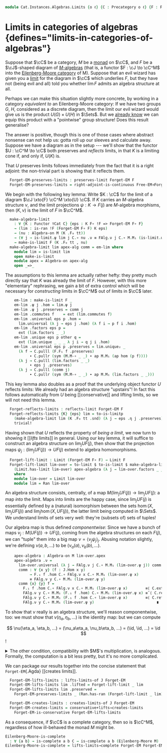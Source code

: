 <!--
```agda
open import Cat.Functor.Equivalence.Properties
open import Cat.Functor.Adjoint.Continuous
open import Cat.Instances.Shape.Terminal
open import Cat.Functor.Conservative
open import Cat.Diagram.Limit.Base
open import Cat.Functor.Kan.Base
open import Cat.Displayed.Total
open import Cat.Diagram.Monad
open import Cat.Prelude

import Cat.Reasoning
```
-->

```agda
module Cat.Instances.Algebras.Limits {o ℓ} {C : Precategory o ℓ} {F : Functor C C} (M : Monad-on F) where
```

<!--
```agda
private
  module EM = Cat.Reasoning (Eilenberg-Moore M)
  module C = Cat.Reasoning C
  module M = Monad-on M

open Algebra-on
open Total-hom
```
-->

# Limits in categories of algebras {defines="limits-in-categories-of-algebras"}

Suppose that $\cC$ be a category, $M$ be a [monad] on $\cC$, and
$F$ be a $\cJ$-shaped diagram of [$M$-algebras][malg] (that is, a
functor $F : \cJ \to \cC^M$ into the [Eilenberg-Moore category] of
M). Suppose that an evil wizard has given you a [limit] for the diagram
in $\cC$ which underlies $F$, but they have not (being evil and all)
told you whether $\lim F$ admits an algebra structure at all.

[monad]: Cat.Diagram.Monad.html#monads
[malg]: Cat.Diagram.Monad.html#algebras-over-a-monad
[Eilenberg-Moore category]: Cat.Diagram.Monad.html#eilenberg-moore-category
[limit]: Cat.Diagram.Limit.Base.html

Perhaps we can make this situation slightly more concrete, by working in
a category _equivalent to_ an Eilenberg-Moore category: If we have two
groups $G$, $H$, considered as a discrete diagram, then the limit our
evil wizard would give us is the product $U(G) \times U(H)$ in $\Sets$.
But we [already know] we can equip this product with a "pointwise" group
structure! Does this result generalise?

[already know]: Algebra.Group.Cat.FinitelyComplete.html#direct-products

The answer is positive, though this is one of those cases where abstract
nonsense can not help us: gotta roll up our sleeves and calculate away.
Suppose we have a diagram as in the setup --- we'll show that the
functor $U : \cC^M \to \cC$ both preserves and _reflects_ limits,
in that $K$ is a limiting cone if, and only if, $U(K)$ is.

<!--
```agda
module _ {jo jℓ} {J : Precategory jo jℓ} (F : Functor J (Eilenberg-Moore M)) where
  private
    module J = Precategory J
    module F = Functor F
    module FAlg j = Algebra-on (F.₀ j .snd)
  open Functor
  open _=>_
```
-->

That $U$ preserves limits follows immediately from the fact that it is a
right adjoint: the non-trivial part is showing that it reflects them.

```agda
  Forget-EM-preserves-limits : preserves-limit Forget-EM F
  Forget-EM-preserves-limits = right-adjoint-is-continuous Free-EM⊣Forget-EM
```

We begin with the following key lemma: Write $K : \cC$ for the limit of
a diagram $\cJ \xto{F} \cC^M \xto{U} \cC$. If $K$ carries an $M$-algebra
structure $\nu$, and the limit projections $\psi : K \to F(j)$ are
$M$-algebra morphisms, then $(K, \nu)$ is the limit of $F$ in $\cC^M$.

```agda
  make-algebra-limit
    : ∀ {K : Functor ⊤Cat C} {eps : K F∘ !F => Forget-EM F∘ F}
    → (lim : is-ran !F (Forget-EM F∘ F) K eps)
    → (nu : Algebra-on M (K .F₀ tt))
    → (∀ j → is-limit.ψ lim j C.∘ nu .ν ≡ FAlg.ν j C.∘ M.M₁ (is-limit.ψ lim j))
    → make-is-limit F (K .F₀ tt , nu)
  make-algebra-limit lim apex-alg comm = em-lim where
    module lim = is-limit lim
    open make-is-limit
    module apex = Algebra-on apex-alg
    open _=>_
```

The assumptions to this lemma are actually rather hefty: they pretty
much directly say that $K$ was already the limit of $F$. However, with
this more "elementary" rephrasing, we gain a bit of extra control which
will be necessary for _constructing_ limits in $\cC^M$ out of limits in
$\cC$ later.

```agda
    em-lim : make-is-limit F _
    em-lim .ψ j .hom = lim.ψ j
    em-lim .ψ j .preserves = comm j
    em-lim .commutes f    = ext (lim.commutes f)
    em-lim .universal eps p .hom =
      lim.universal (λ j → eps j .hom) (λ f i → p f i .hom)
    em-lim .factors eps p =
      ext (lim.factors _ _)
    em-lim .unique eps p other q =
      ext (lim.unique _ _ _ λ j i → q j i .hom)
    em-lim .universal eps p .preserves = lim.unique₂ _
      (λ f → C.pulll (F.F₁ f .preserves)
           ∙ C.pullr (sym (M.M-∘ _ _) ∙ ap M.M₁ (ap hom (p f))))
      (λ j → C.pulll (lim.factors _ _)
           ∙ eps j .preserves)
      (λ j → C.pulll (comm j)
           ∙ C.pullr (sym (M.M-∘ _ _) ∙ ap M.M₁ (lim.factors _ _)))
```

This key lemma also doubles as a proof that the underlying object
functor $U$ reflects limits: We already had an algebra structure
"upstairs"! In fact this follows automatically from $U$ being
[[conservative]] and lifting limits, so we will not need this lemma.

```agda
  Forget-reflects-limits : reflects-limit Forget-EM F
  Forget-reflects-limits {K} {eps} lim = to-is-limitp
    (make-algebra-limit lim (K .F₀ tt .snd) (λ j → eps .η j .preserves))
    trivial!
```

Having shown that $U$ reflects the property of _being a limit_, we now
turn to showing it [[*lifts* limits]] in general. Using our key lemma, it
will suffice to construct an algebra structure on $\lim_j UF(j)$, then
show that the projection maps $\psi_j : (\lim_j UF(j)) \to UF(j)$ extend
to algebra homomorphisms.

```agda
  Forget-lift-limit : Limit (Forget-EM F∘ F) → Limit F
  Forget-lift-limit lim-over = to-limit $ to-is-limit $ make-algebra-limit
    (Limit.has-limit lim-over) apex-algebra (λ j → lim-over.factors _ _)
    where
    module lim-over = Limit lim-over
    module lim = Ran lim-over
```

An algebra structure consists, centrally, of a map $M(\lim_j UF(j)) \to
\lim_j UF(j)$: a map _into_ the limit. Maps into limits are the happy
case, since $\lim_j UF(j)$ is essentially defined by a (natural)
isomorphism between the sets $\hom(X, \lim_j UF(j))$ and $\lim_j \hom(X,
UF(j))$, the latter limit being computed in $\Sets$. We understand
limits of sets very well: they're (subsets of) sets of tuples!

Our algebra map is thus defined _componentwise_: Since we have a bunch
of maps $\nu_j : M(UF(j)) \to UF(j)$, coming from the algebra structures
on each $F(j)$, we can "tuple" them into a big map $\nu = \langle \nu_j
\psi_j \rangle _j$. Abusing notation slightly, we're defining $\nu(a, b,
...)$ to be $(\nu_a(a), \nu_b(b), ...)$.

```agda
    apex-algebra : Algebra-on M lim-over.apex
    apex-algebra .ν =
      lim-over.universal (λ j → FAlg.ν j C.∘ M.M₁ (lim-over.ψ j)) comm where abstract
      comm : ∀ {x y} (f : J.Hom x y)
           → F.₁ f .hom C.∘ FAlg.ν x C.∘ M.M₁ (lim-over.ψ x)
           ≡ FAlg.ν y C.∘ M.M₁ (lim-over.ψ y)
      comm {x} {y} f =
        F.₁ f .hom C.∘ FAlg.ν x C.∘ M.M₁ (lim-over.ψ x)        ≡⟨ C.extendl (F.₁ f .preserves) ⟩
        FAlg.ν y C.∘ M.M₁ (F.₁ f .hom) C.∘ M.M₁ (lim-over.ψ x) ≡˘⟨ C.refl⟩∘⟨ M.M-∘ _ _ ⟩
        FAlg.ν y C.∘ M.M₁ (F.₁ f .hom C.∘ lim-over.ψ x)        ≡⟨ C.refl⟩∘⟨ ap M.M₁ (lim-over.commutes f) ⟩
        FAlg.ν y C.∘ M.M₁ (lim-over.ψ y)                            ∎
```

To show that $\nu$ really is an algebra structure, we'll reason
componentwise, too: we must show that $\nu(\eta_a, \eta_b, ...)$ is
the identity map: but we can compute

$$
\nu(\eta_a, \eta_b, ...) = (\nu_a\eta_a, \nu_b\eta_b, ...) = (\id, \id, ...) = \id
$$!

<details>
<summary>
The other condition, compatibility with $M$'s multiplication, is
analogous. Formally, the computation is a bit less pretty, but it's no
more complicated.
</summary>

```agda
    apex-algebra .ν-unit = lim-over.unique₂ _ lim-over.commutes
      (λ j → C.pulll (lim-over.factors _ _)
          ∙∙ C.pullr (sym $ M.unit.is-natural _ _ _)
          ∙∙ C.cancell (FAlg.ν-unit j))
      (λ j → C.idr _)
    apex-algebra .ν-mult = lim-over.unique₂ _
      (λ f → C.pulll $ C.pulll (F.₁ f .preserves)
           ∙ C.pullr (sym (M.M-∘ _ _) ∙ ap M.M₁ (lim-over.commutes f)))
      (λ j → C.pulll (lim-over.factors _ _))
      (λ j → C.pulll (lim-over.factors _ _)
          ∙∙ C.pullr (sym (M.M-∘ _ _) ∙ ap M.M₁ (lim-over.factors _ _) ∙ M.M-∘ _ _)
          ∙∙ C.extendl (sym (FAlg.ν-mult j))
          ∙∙ ap (FAlg.ν j C.∘_) (M.mult.is-natural _ _ _)
          ∙∙ C.assoc _ _ _)
```

</details>

We can package our results together into the concise statement that
`Forget-EM`{.Agda} [[creates limits]].

<!--
```agda
module _ {jo jℓ} {J : Precategory jo jℓ} where
  open lifts-limit
  open creates-limit
```
-->

```agda
  Forget-EM-lifts-limits : lifts-limits-of J Forget-EM
  Forget-EM-lifts-limits lim .lifted = Forget-lift-limit _ lim
  Forget-EM-lifts-limits lim .preserved =
    Forget-EM-preserves-limits _ (Ran.has-ran (Forget-lift-limit _ lim))

  Forget-EM-creates-limits : creates-limits-of J Forget-EM
  Forget-EM-creates-limits = conservative+lifts→creates-limits
    Forget-EM-is-conservative Forget-EM-lifts-limits
```

As a consequence, if $\cC$ is a complete category, then so is $\cC^M$,
regardless of how ill-behaved the monad $M$ might be.

```agda
Eilenberg-Moore-is-complete
  : ∀ {a b} → is-complete a b C → is-complete a b (Eilenberg-Moore M)
Eilenberg-Moore-is-complete = lifts-limits→complete Forget-EM Forget-EM-lifts-limits
```
